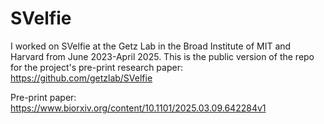 # SVelfie
I worked on SVelfie at the Getz Lab in the Broad Institute of MIT and Harvard from June 2023-April 2025. This is the public version of the repo for the project's pre-print research paper: https://github.com/getzlab/SVelfie

Pre-print paper: https://www.biorxiv.org/content/10.1101/2025.03.09.642284v1
